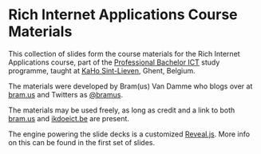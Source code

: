 # Rich Internet Applications Course Materials

This collection of slides form the course materials for the Rich Internet Applications course, part of the [Professional Bachelor ICT](http://www.ikdoeict.be/) study programme, taught at [KaHo Sint-Lieven](http://www.kahosl.be/), Ghent, Belgium.

The materials were developed by Bram(us) Van Damme who blogs over at [bram.us](http://www.bram.us/) and Twitters as [@bramus](http://twitter.com/bramus).

The materials may be used freely, as long as credit and a link to both [bram.us](http://www.bram.us) and [ikdoeict.be](http://www.ikdoeict.be/) are present.

The engine powering the slide decks is a customized [Reveal.js](http://lab.hakim.se/reveal-js/). More info on this can be found in the first set of slides.